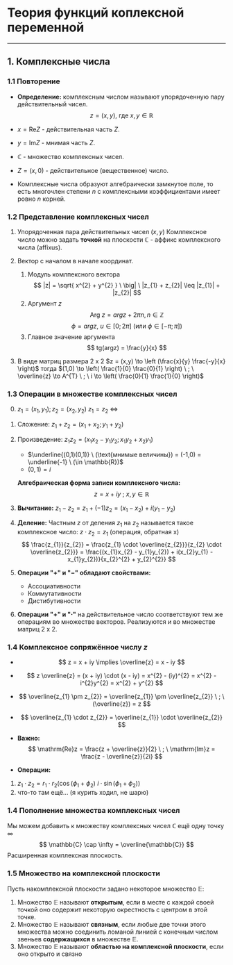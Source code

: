 # Теория функций коплексной переменной

---
## 1. Комплексные числа

### 1.1 Повторение

- **Определение:** комплексным числом называют упорядоченную пару действительный чисел.
	$$
z = (x,y), \ \text{где} \ x,y \in \mathbb{R}
$$

- $x = \mathrm{Re}Z$ - действительная часть $Z$.
- $y = \mathrm{Im}Z$ - мнимая часть $Z$.
- $\mathbb{C}$ - множество комплексных чисел.
- $Z = (x,0)$ - действительное (вещественное) число.

- Комплексные числа образуют алгебраически замкнутое поле, то есть многочлен степени $n$ с комплексными коэффициентами имеет ровно $n$ корней.

### 1.2 Представление комплексных чисел

1) Упорядоченная пара действительных чисел $(x,y)$
	Комлпексное число можно задать **точкой** на плоскости $\mathbb{C}$ - аффикс комплексного числа ($\text{affixus}$).
	
2) Вектор с началом в начале координат.
	1) Модуль комлпексного вектора
		$$
|z| = \sqrt{ x^{2} + y^{2} } \ \big| \ |z_{1} + z_{2}| \leq |z_{1}| + |z_{2}|
$$
	2) Аргумент $z$ 
		$$
\text{Arg} \ z = argz + 2\pi n, n \in \mathbb{Z}
$$
		$$
\phi = argz, \ u \in [0;2\pi] \ (\text{или} \ \phi \in [-\pi;\pi])
$$
	3) Главное значение аргумента
		$$
tg(argz) = \frac{y}{x}
$$

3) В виде матриц размера $2 \ \text{x} \ 2$ 
	$z = (x,y) \to \left (\frac{x}{y} \frac{-y}{x} \right)$
	тогда $(1,0) \to \left( \frac{1}{0} \frac{0}{1} \right) \ ; \ \overline{z} \to A^{T} \ ; \ i \to \left( \frac{0}{1} \frac{1}{0} \right)$

### 1.3 Операции в множестве комплексных чисел

0) $z_{1} = (x_{1},y_{1}) ; z_{2} = (x_{2},y_{2})$
	$z_{1} = z_{2} \ \text{<=>}$

1) Сложение: $z_{1} + z_{2} = (x_{1} + x_{2};y_{1} + y_{2})$
2) Произведение: $z_{1}z_{2} = (x_{1}x_{2} - y_{1}y_{2};x_{1}y_{2} + x_{2}y_{1})$
	- $\underline{(0,1)(0,1)} \ (\text{мнимые величины}) = (-1,0) = \underline{-1} \ (\in \mathbb{R})$
	- $(0,1) = i$
	
	**Алгебраическая форма записи комплексного числа:**
	$$
z = x +iy \ ; \ x,y \in \mathbb{R}
$$
3) **Вычитание:** $z_{1} - z_{2} = z_{1} + (-1)z_{2} = (x_{1} - x_{2}) + i(y_{1} - y_{2})$
4) **Деление:** Частным $z$ от деления $z_{1}$ на $z_{2}$ называется такое комплексное число: $z \cdot z_{2} = z_{1}$ (операция, обратная $\text{x}$)
	$$
\frac{z_{1}}{z_{2}} = \frac{z_{1} \cdot \overline{z_{2}}}{z_{2} \cdot \overline{z_{2}}} = \frac{(x_{1}x_{2} - y_{1}y_{2}) + i(x_{2}y_{1} - x_{1}y_{2})}{x_{2}^{2} + y_{2}^{2}}
$$ 
5) **Операции "$+$" и "$-$" обладают свойствами:**
	- Ассоциативности
	- Коммутативности
	- Дистибутивности
6) **Операции "$+$" и "$\cdot$"** на действительное число соответствуют тем же операциям во множестве векторов. Реализуются и во множестве матриц $2 \ \text{x} \ 2$.

### 1.4 Комплексное сопряжённое числу $z$

- $$
z = x + iy \implies \overline{z} = x - iy
$$
- $$
z \overline{z} = (x + iy) \cdot (x - iy) = x^{2} - (iy)^{2} = x^{2} - i^{2}y^{2} = x^{2} + y^{2}
$$
- $$
\overline{z_{1} \pm z_{2}} = \overline{z_{1}} \pm \overline{z_{2}} \ ; \ (\overline{z}) = z
$$
- $$
\overline{z_{1} \cdot z_{2}} = \overline{z_{1}} \cdot \overline{z_{2}}
$$
- **Важно:**
	$$
\mathrm{Re}z = \frac{z + \overline{z}}{2} \ ; \ \mathrm{Im}z = \frac{z - \overline{z}}{2i}
$$


- **Операции:**
1) $z_{1} \cdot z_{2} = r_{1} \cdot r_{2}(\cos(\phi_{1} + \phi_{2}) \ i \cdot \sin(\phi_{1} + \phi_{2}))$
2) что-то там ещё... (я курить ходил, не шарю)

### 1.4 Пополнение множества комплексных чисел

Мы можем добавить к множеству комплексных чисел $\mathbb{C}$ ещё одну точку $\infty$
$$
\mathbb{C} \cap \infty = \overline{\mathbb{C}}
$$ Расширенная комплексная плоскость.

### 1.5 Множество на комплексной плоскости

Пусть накомплексной плоскости задано некоторое множество $\mathbb{E}$:

1) Множество $\mathbb{E}$ называют **открытым**, если в месте с каждой своей точкой оно содержит некоторую окрестность с центром в этой точке.
3) Множество $\mathbb{E}$ называют **связным**, если любые две точки этого множества можно соединить ломаной линией с конечным числом звеньев **содержащихся** в множестве $\mathbb{E}$.
4) Множество $\mathbb{E}$ называют **областью на комплексной плоскости**, если оно открыто и связно